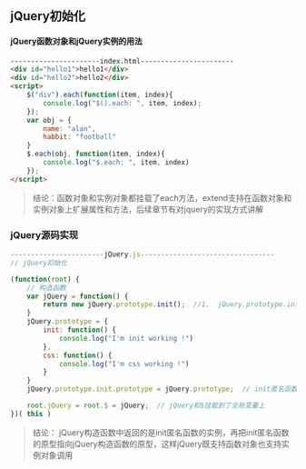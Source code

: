 ## jQuery初始化

#### jQuery函数对象和jQuery实例的用法

```html
----------------------index.html-----------------------
<div id="hello1">hello1</div>
<div id="hello2">hello2</div>
<script>
    $("div").each(function(item, index){
        console.log("$().each: ", item, index);
    });
    var obj = {
        name: "alan",
        habbit: "football"
    }
    $.each(obj, function(item, index){
        console.log("$.each: ", item, index)
    });
</script>
```
> 结论：函数对象和实例对象都挂载了each方法，extend支持在函数对象和实例对象上扩展属性和方法，后续章节有对jquery的实现方式讲解

### jQuery源码实现

```js
-----------------------jQuery.js---------------------------------
// jQuery初始化

(function(root) {
    // 构造函数
    var jQuery = function() {
        return new jQuery.prototype.init();  //1.  jQuery.prototype.init匿名函数的原型要指向jQuery构造函数的原型， jQuery.prototype.init.prototype = jQuery.prototype
    }
    jQuery.prototype = {
        init: function() {
            console.log("I'm init working !")
        },
        css: function() {
            console.log("I'm css working !")
        }
    }
    jQuery.prototype.init.prototype = jQuery.prototype;  // init匿名函数原型指向jQuery构造函数原型

    root.jQuery = root.$ = jQuery;  // jQuery和$挂载到了全局变量上
})( this )
```

> 结论： jQuery构造函数中返回的是init匿名函数的实例，再把init匿名函数的原型指向jQuery构造函数的原型，这样jQuery既支持函数对象也支持实例对象调用